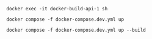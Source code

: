```shell
docker exec -it docker-build-api-1 sh
```

```shell
docker compose -f docker-compose.dev.yml up
```

```shell
docker compose -f docker-compose.dev.yml up --build
```
